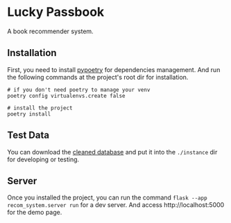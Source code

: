 # Lucky Passbook

A book recommender system.


## Installation

First, you need to install [pypoetry](https://python-poetry.org/docs/) for dependencies management. And run the following commands at the project's root dir for installation.

```
# if you don't need poetry to manage your venv
poetry config virtualenvs.create false

# install the project
poetry install
```

## Test Data
You can download the
[cleaned database](https://drive.google.com/file/d/1k-IeJkeRWoQQ1VtD71pfqNm9ewxGTCxS/view?usp=drive_link)
and put it into the `./instance` dir for developing or testing.

## Server

Once you installed the project, you can run the command `flask --app recom_system.server run` for a dev server. And access http://localhost:5000 for the demo page.
